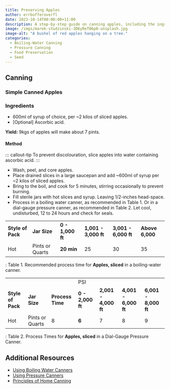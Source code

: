 ```yaml
---
title: Preserving Apples
author: errbufferoverfl
date: 2023-10-14T00:00:00+11:00
description: A step-by-step guide on canning apples, including the ingredients needed, the preparation process, and additional information for reference.
image: /imgs/marek-studzinski-3D6yReT06p0-unsplash.jpg
image-alt: "A bushel of red apples hanging on a tree."
categories:
  - Boiling-Water Canning
  - Pressure Canning
  - Food Preservation
  - Seed
---
```


## Canning

### Simple Canned Apples

### Ingredients

- 600ml of syrup of choice, per \~2 kilos of sliced apples.
- \[Optional\] Ascorbic acid.

**Yield:** 9kgs of apples will make about 7 pints.

#### Method

::: callout-tip
To prevent discolouration, slice apples into water containing ascorbic acid.
:::

- Wash, peel, and core apples.
- Place drained slices in a large saucepan and add \~600ml of syrup per \~2 kilos of sliced apples.
- Bring to the boil, and cook for 5 minutes, stirring occasionally to prevent burning.
- Fill sterile jars with hot slices and syrup. Leaving 1/2-inches head-space.
- Process in a boiling water canner, as recommended in Table 1. Or in a dial-gauge pressure canner, as recommended in Table 2. Let cool, undisturbed, 12 to 24 hours and check for seals.

|                   |                 |                  |                      |                      |                 |
|-----------|----------|-----------|----------|-----------|------------|
| **Style of Pack** | **Jar Size**    | **0 - 1,000 ft** | **1,001 - 3,000 ft** | **3,001 - 6,000 ft** | **Above 6,000** |
| Hot               | Pints or Quarts | **20 min**       | 25                   | 30                   | 35              |

: Table 1. Recommended process time for **Apples, sliced** in a boiling-water canner.

|                   |                 |                  |                  |                      |                      |                      |
|-----------|---------|---------|------|------|------|--------|
|                   |                 |                  | PSI              |                      |                      |                      |
| **Style of Pack** | **Jar Size**    | **Process Time** | **0 - 2,000 ft** | **2,001 - 4,000 ft** | **4,001 - 6,000 ft** | **6,001 - 8,000 ft** |
| Hot               | Pints or Quarts | 8                | **6**            | 7                    | 8                    | 9                    |

: Table 2. Process Times for **Apples, sliced** in a Dial-Gauge Pressure Canner.

## Additional Resources

- [Using Boiling Water Canners](https://nchfp.uga.edu/publications/uga/using_bw_canners.html#gsc.tab=0)
- [Using Pressure Canners](https://nchfp.uga.edu/publications/uga/using_press_canners.html#gsc.tab=0)
- [Principles of Home Canning](https://nchfp.uga.edu/publications/usda/GUIDE01_HomeCan_rev0715.pdf)
